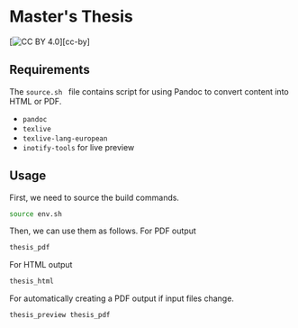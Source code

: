 # Master's Thesis
[![CC BY 4.0][cc-by-shield]][cc-by]

[cc-by-shield]: https://img.shields.io/badge/License-CC%20BY%204.0-lightgrey.svg

## Requirements
The `source.sh ` file contains script for using Pandoc to convert content into HTML or PDF.

- `pandoc`
- `texlive`
- `texlive-lang-european`
- `inotify-tools` for live preview

## Usage
First, we need to source the build commands.

```bash
source env.sh
```

Then, we can use them as follows. For PDF output

```bash
thesis_pdf
```

For HTML output

```bash
thesis_html
```

For automatically creating a PDF output if input files change.

```bash
thesis_preview thesis_pdf
```
